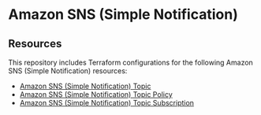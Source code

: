 # Amazon SNS (Simple Notification)

## Resources

This repository includes Terraform configurations for the following Amazon SNS (Simple Notification) resources:

- [Amazon SNS (Simple Notification) Topic](./topic)
- [Amazon SNS (Simple Notification) Topic Policy](./topic_policy)
- [Amazon SNS (Simple Notification) Topic Subscription](./topic_subscription)
